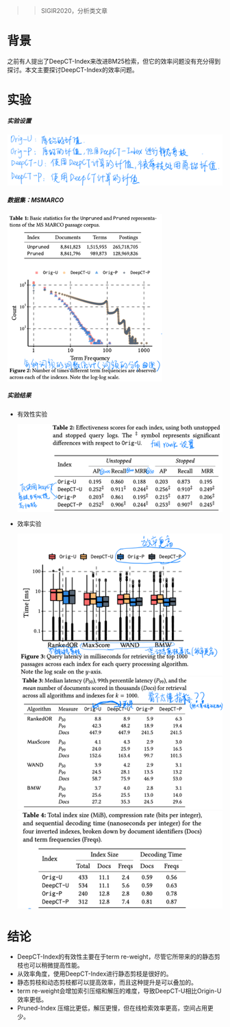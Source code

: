 > > SIGIR2020，分析类文章

# 背景

之前有人提出了DeepCT-Index来改进BM25检索，但它的效率问题没有充分得到探讨。本文主要探讨DeepCT-Index的效率问题。



# 实验

##### 实验设置

<img src="../../images/image-20200616221300747.png" alt="image-20200616221300747" style="zoom:50%;" />

##### 数据集：MSMARCO

<img src="../../images/image-20200616221345439.png" alt="image-20200616221345439" style="zoom:40%;" />

##### 实验结果

- 有效性实验

  <img src="../../images/image-20200616221449568.png" alt="image-20200616221449568" style="zoom:50%;" />

- 效率实验

  <img src="../../images/image-20200616221514608.png" alt="image-20200616221514608" style="zoom:50%;" />

  <img src="../../images/image-20200616221536724.png" alt="image-20200616221536724" style="zoom:50%;" />

  <img src="../../images/image-20200616221555717.png" alt="image-20200616221555717" style="zoom:50%;" />



# 结论

- DeepCT-Index的有效性主要在于term re-weight，尽管它所带来的的静态剪枝也可以稍微提高性能。
- 从效率角度，使用DeepCT-Index进行静态剪枝是很好的。
- 静态剪枝和动态剪枝都可以提高效率，而且这种提升是可以叠加的。
- term re-weight会增加索引压缩和解压的难度，导致DeepCT-U相比Origin-U效率更低。
- Pruned-Index 压缩比更低，解压更慢，但在线检索效率更高，空间占用更少。